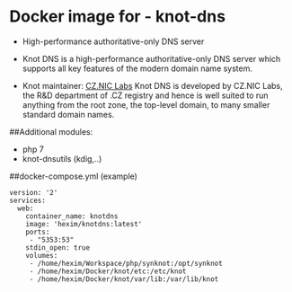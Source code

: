 # Docker image for - knot-dns

- High-performance authoritative-only DNS server

- Knot DNS is a high-performance authoritative-only DNS server which supports all key features of the modern domain name system.

- Knot maintainer: [CZ.NIC Labs](https://www.knot-dns.cz/) Knot DNS is developed by CZ.NIC Labs, the R&D department of .CZ registry and hence is well suited to run anything from the root zone, the top-level domain, to many smaller standard domain names. 
                                                            


##Additional modules:

- php 7
- knot-dnsutils (kdig,..)

##docker-compose.yml (example)

```
version: '2'
services:
  web:
    container_name: knotdns
    image: 'hexim/knotdns:latest'
    ports:
     - "5353:53"
    stdin_open: true
    volumes:
     - /home/hexim/Workspace/php/synknot:/opt/synknot
     - /home/hexim/Docker/knot/etc:/etc/knot
     - /home/hexim/Docker/knot/var/lib:/var/lib/knot
```
